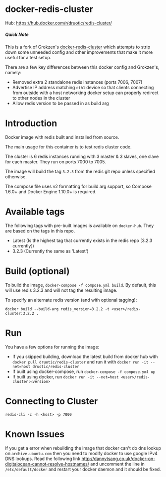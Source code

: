 # docker-redis-cluster

Hub: https://hub.docker.com/r/druotic/redis-cluster/

##### Quick Note

This is a fork of Grokzen's [docker-redis-cluster](https://github.com/Grokzen/docker-redis-cluster) which attempts
to strip down some unneeded config and other improvements that make it more useful for a test setup.

There are a few key differences between this docker config and Grokzen's, namely:
  * Removed extra 2 standalone redis instances (ports 7006, 7007) 
  * Advertise IP address matching `eth1` device so that clients connecting from outside with a host networking docker setup can properly redirect to other nodes in the cluster
  * Allow redis version to be passed in as build arg

# Introduction

Docker image with redis built and installed from source.

The main usage for this container is to test redis cluster code.

The cluster is 6 redis instances running with 3 master & 3 slaves, one slave for each master. They run on ports 7000 to 7005.

The image will build the tag `3.2.3` from the redis git repo unless specified otherwise.

The compose file uses v2 formatting for build arg support, so Compose 1.6.0+
and Docker Engine 1.10.0+ is required.


# Available tags

The following tags with pre-built images is available on `docker-hub`. They are based on the tags in this repo.

  * Latest  (Is the highest tag that currently exists in the redis repo [3.2.3 currently])
  * 3.2.3 (Currently the same as 'Latest')


# Build (optional)

To build the image, `docker-compose -f compose.yml build`. By default, this will use redis 3.2.3 and will not tag the resulting image.

To specify an alternate redis version (and with optional tagging):

```
docker build --build-arg redis_version=3.2.2 -t <user>/redis-cluster:3.2.2 .
```

# Run

You have a few options for running the image:
  * If you skipped building, download the latest build from docker hub with `docker pull druotic/redis-cluster` and run it with `docker run -it --net=host druotic/redis-cluster`
  * If built using docker-compose, run `docker-compose -f compose.yml up`
  * If built using docker, run `docker run -it --net=host <user>/redis-cluster:<version>`

# Connecting to Cluster

```
redis-cli -c -h <host> -p 7000
```

# Known Issues

If you get a error when rebuilding the image that docker can't do dns lookup on `archive.ubuntu.com` then you need to modify docker to use google IPv4 DNS lookups. Read the following link http://dannytsang.co.uk/docker-on-digitalocean-cannot-resolve-hostnames/ and uncomment the line in `/etc/default/docker` and restart your docker daemon and it should be fixed.
